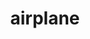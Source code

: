 ---
layout: travel&places
title: airplane
emoji: airplane
permalink: ✈.html
image: assets/img/3moji/airplane.png
---